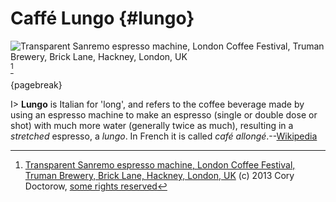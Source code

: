 # Caffé Lungo {#lungo}

![Transparent Sanremo espresso machine, London Coffee Festival, Truman Brewery, Brick Lane, Hackney, London, UK](images/doctorow.jpg)[^doctorow]

[^doctorow]: [Transparent Sanremo espresso machine, London Coffee Festival, Truman Brewery, Brick Lane, Hackney, London, UK](http://www.flickr.com/photos/doctorow/8679962639) (c) 2013 Cory Doctorow, [some rights reserved](http://creativecommons.org/licenses/by-sa/2.0/deed.en)

{pagebreak}

I> **Lungo** is Italian for 'long', and refers to the coffee beverage made by using an espresso machine to make an espresso (single or double dose or shot) with much more water (generally twice as much), resulting in a *stretched* espresso, a *lungo*. In French it is called *café allongé*.--[Wikipedia](https://en.wikipedia.org/wiki/Lungo)